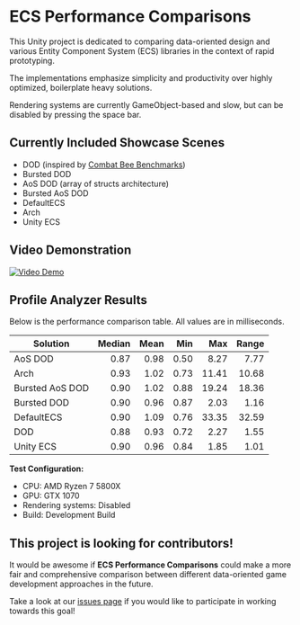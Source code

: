 # ECS Performance Comparisons

This Unity project is dedicated to comparing data-oriented design and various Entity Component System (ECS) libraries in the context of rapid prototyping.

The implementations emphasize simplicity and productivity over highly optimized, boilerplate heavy solutions.

Rendering systems are currently GameObject-based and slow, but can be disabled by pressing the space bar.

## Currently Included Showcase Scenes

- DOD (inspired by [Combat Bee Benchmarks](https://github.com/maskrosen/combat-bees-benchmarks))
- Bursted DOD
- AoS DOD (array of structs architecture)
- Bursted AoS DOD
- DefaultECS
- Arch
- Unity ECS

## Video Demonstration

[![Video Demo](https://img.youtube.com/vi/rrW4-jHXLG0/0.jpg)](https://www.youtube.com/watch?v=rrW4-jHXLG0)

## Profile Analyzer Results

Below is the performance comparison table. All values are in milliseconds.

| Solution        | Median   | Mean   | Min | Max | Range |
|-----------------|---------:|-------:|---------:|----------:|-----------:|
| AoS DOD         |     0.87 |   0.98 |      0.50|      8.27  |        7.77|
| Arch            |     0.93 |   1.02 |      0.73|     11.41  |       10.68|
| Bursted AoS DOD |     0.90 |   1.02 |      0.88|     19.24  |       18.36|
| Bursted DOD     |     0.90 |   0.96 |      0.87|      2.03  |        1.16|
| DefaultECS      |     0.90 |   1.09 |      0.76|     33.35  |       32.59|
| DOD             |     0.88 |   0.93 |      0.72|      2.27  |        1.55|
| Unity ECS       |     0.90 |   0.96 |      0.84|      1.85  |        1.01|

**Test Configuration:**
- CPU: AMD Ryzen 7 5800X
- GPU: GTX 1070
- Rendering systems: Disabled
- Build: Development Build

## This project is looking for contributors!

It would be awesome if **ECS Performance Comparisons** could make a more fair and comprehensive comparison between different data-oriented game development approaches in the future.

Take a look at our [issues page](https://github.com/seannowotny/EcsPerformanceComparisons/issues) if you would like to participate in working towards this goal!

